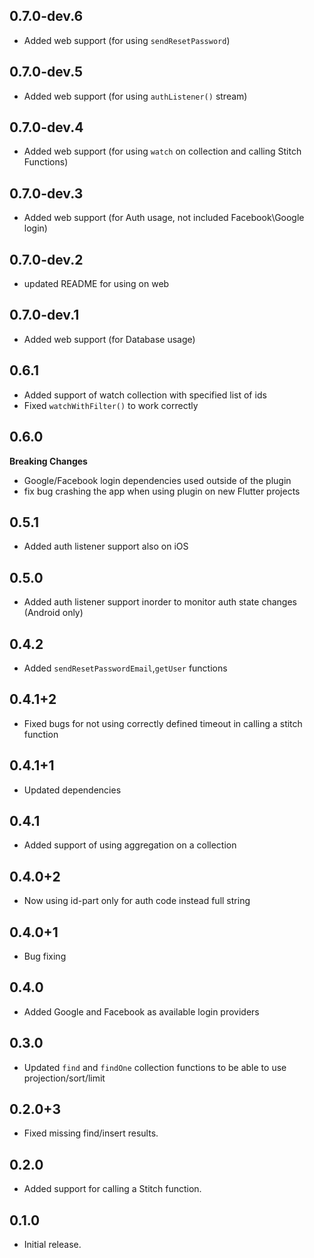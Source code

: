 ## 0.7.0-dev.6
* Added web support (for using `sendResetPassword`)

## 0.7.0-dev.5
* Added web support (for using `authListener()` stream)

## 0.7.0-dev.4
* Added web support (for using `watch` on collection and calling Stitch Functions)

## 0.7.0-dev.3
* Added web support (for Auth usage, not included Facebook\Google login)

## 0.7.0-dev.2
* updated README for using on web

## 0.7.0-dev.1
* Added web support (for Database usage)

## 0.6.1
* Added support of watch collection with specified list of ids
* Fixed `watchWithFilter()` to work correctly

## 0.6.0

<b> Breaking Changes </b>
* Google/Facebook login dependencies used outside of the plugin
* fix bug crashing the app when using plugin on new Flutter projects

## 0.5.1

* Added auth listener support also on iOS

## 0.5.0

* Added auth listener support inorder to monitor auth state changes (Android only)

## 0.4.2

* Added `sendResetPasswordEmail`,`getUser` functions

## 0.4.1+2

* Fixed bugs for not using correctly defined timeout in calling a stitch function

## 0.4.1+1

* Updated dependencies

## 0.4.1

* Added support of using aggregation on a collection


## 0.4.0+2

* Now using id-part only for auth code instead full string

## 0.4.0+1

* Bug fixing

## 0.4.0

* Added Google and Facebook as available login providers

## 0.3.0

* Updated `find` and `findOne` collection functions to be able to use projection/sort/limit

## 0.2.0+3

* Fixed missing find/insert results.

## 0.2.0

* Added support for calling a Stitch function.

## 0.1.0

* Initial release.
